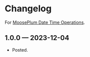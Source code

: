 # Changelog

For [MoosePlum Date Time Operations](https://github.com/Mootly/mpc_dateTimeOperations).

## 1.0.0 — 2023-12-04

* Posted.
